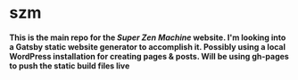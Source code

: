 # szm
**This is the main repo for the _Super Zen Machine_ website. I'm looking into a Gatsby static website generator to accomplish it. Possibly using a local WordPress installation for creating pages & posts. Will be using gh-pages to push the static build files live**
